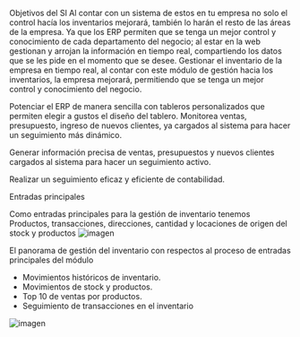 Objetivos del SI
Al contar con un sistema de estos en tu empresa no solo el control hacía los inventarios mejorará, también lo harán el resto de las áreas de la empresa. Ya que los ERP permiten que se tenga un mejor control y conocimiento de cada departamento del negocio; al estar en la web gestionan y arrojan la información en tiempo real, compartiendo los datos que se les pide en el momento que se desee.
Gestionar el inventario de la empresa en tiempo real, al contar con este módulo de gestión hacia los inventarios, la empresa mejorará, permitiendo que se tenga un mejor control y conocimiento del negocio.

Potenciar el ERP de manera sencilla con tableros personalizados que permiten elegir a gustos el diseño del tablero.
Monitorea ventas, presupuesto, ingreso de nuevos clientes, ya cargados al sistema para hacer un seguimiento más dinámico.

Generar información precisa de ventas, presupuestos y nuevos clientes cargados al sistema para hacer un seguimiento activo.

Realizar un seguimiento eficaz y eficiente de contabilidad.


Entradas principales

Como entradas principales para la gestión de inventario tenemos
Productos, transacciones, direcciones, cantidad y locaciones de origen del stock y productos
![imagen](https://user-images.githubusercontent.com/91498578/172072026-780ecc2c-cc10-4925-b3a9-df15a43f5413.png)

El panorama de gestión del inventario con respectos al proceso de entradas principales del módulo
- Movimientos históricos de inventario.
- Movimientos de stock y productos.
- Top 10 de ventas por productos.
- Seguimiento de transacciones en el inventario

![imagen](https://user-images.githubusercontent.com/91498578/172072042-b3642fcf-2a34-4be2-bd01-0446658c4e85.png)



